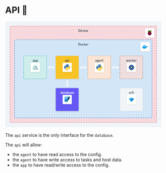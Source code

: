 # API 🚦

![API Schema](../docs/assets/api.png)

The `api` service is the only interface for the `database`.

The `api` will allow:

* the `agent` to have read access to the config.
* the `agent` to have write access to tasks and host data.
* the `app` to have read/write access to the config.
